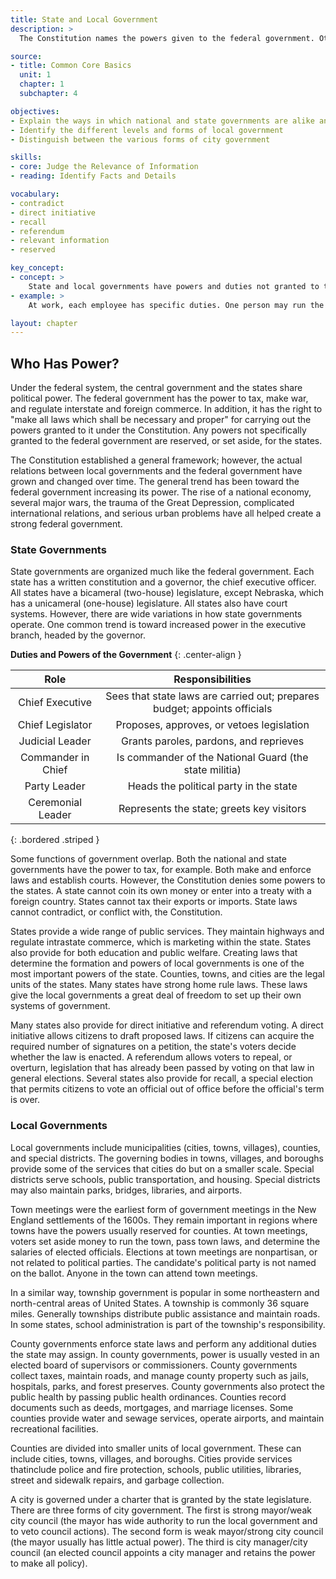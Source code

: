 ```yaml
---
title: State and Local Government
description: >
  The Constitution names the powers given to the federal government. Other responsibilities belong to the state or local governments. Some powers, such as taxation, belong to all levels of government.

source:
- title: Common Core Basics
  unit: 1
  chapter: 1
  subchapter: 4

objectives:
- Explain the ways in which national and state governments are alike and different
- Identify the different levels and forms of local government
- Distinguish between the various forms of city government

skills:
- core: Judge the Relevance of Information
- reading: Identify Facts and Details

vocabulary:
- contradict
- direct initiative
- recall
- referendum
- relevant information
- reserved

key_concept:
- concept: >
    State and local governments have powers and duties not granted to the federal government.
- example: >
    At work, each employee has specific duties. One person may run the cash register. while another stocks shelves. Sometimes duties overlap, so people are cross-trained to work in more than one department.<br /><br />In the same way, national. state, or local governments have different duties, and sometimes their responsibilities overlap.

layout: chapter
---
```

## Who Has Power?

Under the federal system, the central government and the states share political power. The federal government has the power to tax, make war, and regulate interstate and foreign commerce. In addition, it has the right to "make all laws which shall be necessary and proper" for carrying out the powers granted to it under the Constitution. Any powers not specifically granted to the federal government are reserved, or set aside, for the states.

The Constitution established a general framework; however, the actual relations between local governments and the federal government have grown and changed over time. The general trend has been toward the federal government increasing its power. The rise of a national economy, several major wars, the trauma of the Great Depression, complicated international relations, and serious urban problems have all helped create a strong federal government.

### State Governments

State governments are organized much like the federal government. Each state has a written constitution and a governor, the chief executive officer. All states have a bicameral (two-house) legislature, except Nebraska, which has a unicameral (one-house) legislature. All states also have court systems. However, there are wide variations in how state governments operate. One common trend is toward increased power in the executive branch, headed by the governor.

**Duties and Powers of the Government**
{: .center-align }

| Role | Responsibilities |
|:-:|:-:|
| Chief Executive | Sees that state laws are carried out; prepares budget; appoints officials |
| Chief Legislator | Proposes, approves, or vetoes legislation |
| Judicial Leader | Grants paroles, pardons, and reprieves |
| Commander in Chief | Is commander of the National Guard (the state militia) |
| Party Leader | Heads the political party in the state |
| Ceremonial Leader | Represents the state; greets key visitors |
{: .bordered .striped }

Some functions of government overlap. Both the national and state governments have the power to tax, for example. Both make and enforce laws and establish courts. However, the Constitution denies some powers to the states. A state cannot coin its own money or enter into a treaty with a foreign country. States cannot tax their exports or imports. State laws cannot contradict, or conflict with, the Constitution.

States provide a wide range of public services. They maintain highways and regulate intrastate commerce, which is marketing within the state. States also provide for both education and public welfare. Creating laws that determine the formation and powers of local governments is one of the most important powers of the state. Counties, towns, and cities are the legal units of the states. Many states have strong home rule laws. These laws give the local governments a great deal of freedom to set up their own systems of government.

Many states also provide for direct initiative and referendum voting. A direct initiative allows citizens to draft proposed laws. If citizens can acquire the required number of signatures on a petition, the state's voters decide whether the law is enacted. A referendum allows voters to repeal, or overturn, legislation that has already been passed by voting on that law in general elections. Several states also provide for recall, a special election that permits citizens to vote an official out of office before the official's term is over.

### Local Governments

Local governments include municipalities (cities, towns, villages), counties, and special districts. The governing bodies in towns, villages, and boroughs provide some of the services that cities do but on a smaller scale. Special districts serve schools, public transportation, and housing. Special districts may also maintain parks, bridges, libraries, and airports.

Town meetings were the earliest form of government meetings in the New England settlements of the 1600s. They remain important in regions where towns have the powers usually reserved for counties. At town meetings, voters set aside money to run the town, pass town laws, and determine the salaries of elected officials. Elections at town meetings are nonpartisan, or not related to political parties. The candidate's political party is not named on the ballot. Anyone in the town can attend town meetings.

In a similar way, township government is popular in some northeastern and north-central areas of United States. A township is commonly 36 square miles. Generally townships distribute public assistance and maintain roads. In some states, school administration is part of the township's responsibility.

County governments enforce state laws and perform any additional duties the state may assign. In county governments, power is usually vested in an elected board of supervisors or commissioners. County governments collect taxes, maintain roads, and manage county property such as jails, hospitals, parks, and forest preserves. County governments also protect the public health by passing public health ordinances. Counties record documents such as deeds, mortgages, and marriage licenses. Some counties provide water and sewage services, operate airports, and maintain recreational facilities.

Counties are divided into smaller units of local government. These can include cities, towns, villages, and boroughs. Cities provide services thatinclude police and fire protection, schools, public utilities, libraries, street and sidewalk repairs, and garbage collection.

A city is governed under a charter that is granted by the state legislature. There are three forms of city government. The first is strong mayor/weak city council (the mayor has wide authority to run the local government and to veto council actions). The second form is weak mayor/strong city council (the mayor usually has little actual power). The third is city manager/city council (an elected council appoints a city manager and retains the power to make all policy).